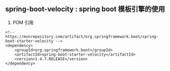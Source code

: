 spring-boot-velocity : spring boot 模板引擎的使用
---
1. POM 引用
```
<!-- https://mvnrepository.com/artifact/org.springframework.boot/spring-boot-starter-velocity -->
<dependency>
    <groupId>org.springframework.boot</groupId>
    <artifactId>spring-boot-starter-velocity</artifactId>
    <version>1.4.7.RELEASE</version>
</dependency>
```


